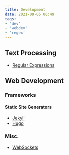 ```yaml
---
title: Development
date: 2021-09-05 06:49
tags:
- 'dev'
- 'webdev'
- 'regex'
---
```


## Text Processing

* [Regular Expressions](20210905065007-regular-expressions.md)

## Web Development

### Frameworks

#### Static Site Generators

* [Jekyll](20210905103525-jekyll.md)
* [Hugo](20210905103534-hugo.md)

### Misc.

* [WebSockets](20220111143725-websockets.md)
